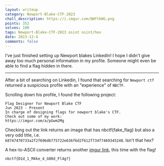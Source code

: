 ```yaml
---
layout: writeup
category: Newport-Blake-CTF-2023
chall_description: https://i.imgur.com/QWftkWG.png
points: 352
solves: 100
tags: Newport-Blake-CTF-2023 osint osint/hex
date: 2023-12-4
comments: false
---
```


I’ve just finished setting up Newport blakes LinkedIn! I hope I didn't give away too much personal information in my profile. Someone might even be able to find a flag hidden in there.  

---

After a bit of searching on Linkedin, I found that searching for `Newport ctf` returned a suspicious profile with an "experience" of `NBCTF`.  

Scrolling down his profile, I found the following project:  

    Flag Designer for Newport Blake CTF
    Jun 2023 - Present
    In charge of designing flags for newport blake's CTF. 
    Check out some of my work:
    https://imgur.com/a/pGwm2Mg

Checking out the link returns an image that has nbctf{fake_flag} but also a very odd title, i.e. `68747470733a2f2f696d6775722e636f6d2f612f734f7469345248`. Isn't that hex?  

A hex-to-ASCII converter returns another [imgur link](https://imgur.com/a/sOti4RH), this time with the flag!  

    nbctf{D1d_1_M4ke_4_G00d_Fl4g?}